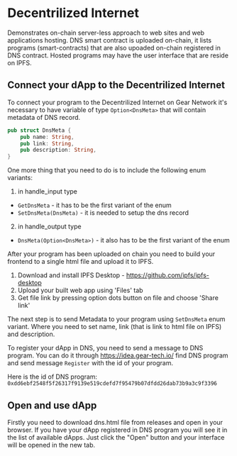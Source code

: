 # Decentrilized Internet

Demonstrates on-chain server-less approach to web sites and web applications hosting. 
DNS smart contract is uploaded on-chain, it lists programs (smart-contracts) that are also upoaded on-chain registered in DNS contract. Hosted programs may have the user interface that are reside on IPFS.

## Connect your dApp to the Decentrilized Internet

To connect your program to the Decentrilized Internet on Gear Network it's necessary to have variable of type `Option<DnsMeta>` that will contain metadata of DNS record.

```rust
pub struct DnsMeta {
    pub name: String,
    pub link: String,
    pub description: String,
}
```

One more thing that you need to do is to include the following enum variants:

1. in handle_input type

- `GetDnsMeta` - it has to be the first variant of the enum
- `SetDnsMeta(DnsMeta)` - it is needed to setup the dns record

2. in handle_output type

- `DnsMeta(Option<DnsMeta>)` - it also has to be the first variant of the enum

After your program has been uploaded on chain you need to build your frontend to a single html file and upload it to IPFS.

1. Download and install IPFS Desktop - https://github.com/ipfs/ipfs-desktop
2. Upload your built web app using 'Files' tab
3. Get file link by pressing option dots button on file and choose 'Share link'

The next step is to send Metadata to your program using `SetDnsMeta` enum variant. Where you need to set name, link (that is link to html file on IPFS) and description.

To register your dApp in DNS, you need to send a message to DNS program. You can do it through https://idea.gear-tech.io/ find DNS program and send message `Register` with the id of your program.

Here is the id of DNS program: `0xdd6ebf2548f5f26317f9139e519cdefd7f95479b07dfdd26dab73b9a3c9f3396`

## Open and use dApp

Firstly you need to download dns.html file from releases and open in your browser.
If you have your dApp registered in DNS program you will see it in the list of available dApps. Just click the "Open" button and your interface will be opened in the new tab.
